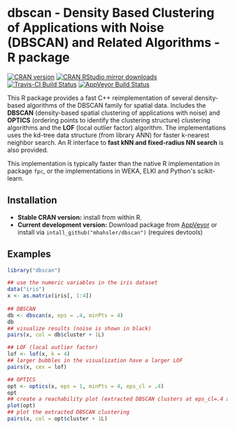 # dbscan - Density Based Clustering of Applications with Noise (DBSCAN) and Related Algorithms - R package

[![CRAN version](http://www.r-pkg.org/badges/version/dbscan)](https://cran.r-project.org/package=dbscan)
[![CRAN RStudio mirror downloads](http://cranlogs.r-pkg.org/badges/dbscan)](https://cran.r-project.org/package=dbscan)
[![Travis-CI Build Status](https://travis-ci.org/mhahsler/dbscan.svg?branch=master)](https://travis-ci.org/mhahsler/dbscan)
[![AppVeyor Build Status](https://ci.appveyor.com/api/projects/status/github/mhahsler/dbscan?branch=master&svg=true)](https://ci.appveyor.com/project/mhahsler/dbscan)

 This R package provides a fast C++ reimplementation of several density-based algorithms of the DBSCAN 
 family for spatial data. 
 Includes the __DBSCAN__ (density-based spatial clustering of applications with noise) and 
 __OPTICS__ (ordering points to identify the clustering structure) clustering algorithms and the 
 __LOF__ (local outlier factor) algorithm. The implementations uses the kd-tree data 
 structure (from library ANN) for faster k-nearest neighbor search. 
 An R interface to __fast kNN and fixed-radius NN search__ is also provided.

This implementation is typically faster than the native R implementation in package `fpc`, or the 
implementations in WEKA, ELKI and Python's scikit-learn.

## Installation

* __Stable CRAN version:__ install from within R.
* __Current development version:__ Download package from [AppVeyor](https://ci.appveyor.com/project/mhahsler/dbscan/build/artifacts) or install via `intall_github("mhahsler/dbscan")` (requires devtools) 

## Examples
```R
library("dbscan")

## use the numeric variables in the iris dataset
data("iris")
x <- as.matrix(iris[, 1:4])
 
## DBSCAN
db <- dbscan(x, eps = .4, minPts = 4)
db
## visualize results (noise is shown in black)
pairs(x, col = db$cluster + 1L)

## LOF (local outlier factor) 
lof <- lof(x, k = 4)
## larger bubbles in the visualization have a larger LOF
pairs(x, cex = lof)

## OPTICS
opt <- optics(x, eps = 1, minPts = 4, eps_cl = .4)
opt
## create a reachability plot (extracted DBSCAN clusters at eps_cl=.4 are colored)
plot(opt)
## plot the extracted DBSCAN clustering
pairs(x, col = opt$cluster + 1L)
```
